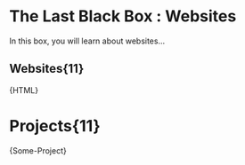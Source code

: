 # The Last Black Box : Websites
In this box, you will learn about websites...

## Websites{11}
{HTML}

# Projects{11}
{Some-Project}
